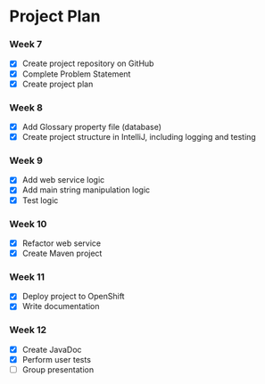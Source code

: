 # Project Plan

### Week 7
- [X] Create project repository on GitHub
- [X] Complete Problem Statement
- [X] Create project plan

### Week 8
- [X] Add Glossary property file (database)
- [X] Create project structure in IntelliJ, including logging and testing

### Week 9
- [X] Add web service logic
- [X] Add main string manipulation logic
- [X] Test logic

### Week 10
- [X] Refactor web service
- [X] Create Maven project

### Week 11
- [X] Deploy project to OpenShift
- [X] Write documentation

### Week 12
- [X] Create JavaDoc
- [X] Perform user tests
- [ ] Group presentation
